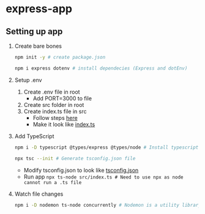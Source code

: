 # express-app

## Setting up app

1. Create bare bones
    ```bash
    npm init -y # create package.json
    
    npm i express dotenv # install dependecies (Express and dotEnv)
    ```
2. Setup .env
   1. Create .env file in root 
      - Add PORT=3000 to file
   2. Create src folder in root
   3. Create index.ts file in src
      - Follow steps [here](https://blog.logrocket.com/how-to-set-up-node-typescript-express/) 
      - Make it look like [index.ts](src/index.ts)
      
3. Add TypeScript
   ```bash
   npm i -D typescript @types/express @types/node # Install typescript and types for express and node
   
   npx tsc --init # Generate tsconfig.json file
   ```
   
   - Modify tsconfig.json to look like [tsconfig.json](tsconfig.json)
   - Run app `npx ts-node src/index.ts # Need to use npx as node cannot run a .ts file` 
      
4. Watch file changes
   ```bash
   npm i -D nodemon ts-node concurrently # Nodemon is a utility library that automatically restarts a Node-based application upon detecting file changes
   ```